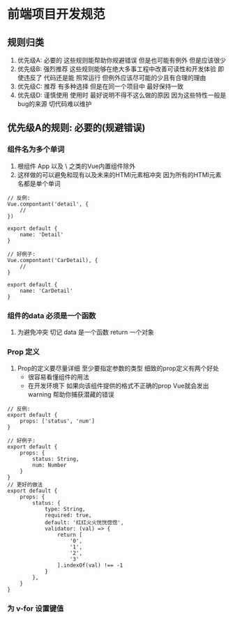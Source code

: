 # 前端项目开发规范
## 规则归类
1. 优先级A: 必要的
    这些规则能帮助你规避错误 但是也可能有例外 但是应该很少
2. 优先级B: 强烈推荐
    这些规则能够在绝大多事工程中改善可读性和开发体验 即使违反了 代码还是能 照常运行 但例外应该尽可能的少且有合理的理由
3. 优先级C: 推荐
    有多种选择 但是在同一个项目中 最好保持一致
4. 优先级D: 谨慎使用
    使用时 最好说明不得不这么做的原因 因为这些特性一般是bug的来源 切代码难以维护

## 优先级A的规则: 必要的(规避错误)

### 组件名为多个单词
1. 根组件 App 以及 <compontent> \ <transition> 之类的Vue内置组件除外
2. 这样做的可以避免和现有以及未来的HTMl元素相冲突 因为所有的HTMl元素名都是单个单词
```
// 反例: 
Vue.compontant('detail', {
    //
})

export default {
    name: 'Detail'
}

// 好例子:
Vue.compontant('CarDetail), {
    //
}

export default {
    name: 'CarDetail'
}

```
### 组件的data 必须是一个函数 
1. 为避免冲突 切记 data 是一个函数  return 一个对象

### Prop 定义
1. Prop的定义要尽量详细 至少要指定参数的类型 细致的prop定义有两个好处
    - 很容易看懂组件的用法
    - 在开发环境下 如果向该组件提供的格式不正确的prop Vue就会发出 warning 帮助你捕获潜藏的错误
```
// 反例:
export default {
    props: ['status', 'num'] 
}

// 好例子:
export default {
    props: {
        status: String,
        num: Number
    }
}
// 更好的做法 
export default {
    props: {
        status: {
            type: String,
            required: true,
            default: '红红火火恍恍惚惚',
            validator: (val) => {
                return [
                    '0',
                    '1',
                    '2',
                    '3'
                ].indexOf(val) !== -1
            }
        },
    }
}
```
### 为 v-for 设置键值 




